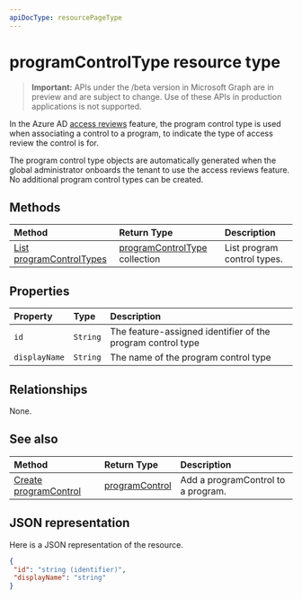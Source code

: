 ```yaml
---
apiDocType: resourcePageType
---
```

# programControlType resource type

> **Important:** APIs under the /beta version in Microsoft Graph are in preview and are subject to change. Use of these APIs in production applications is not supported.

In the Azure AD [access reviews](accessreviews_root.md) feature, the program control type is used when associating a control to a program, to indicate the type of access review the control is for.  

The program control type objects are automatically generated when the global administrator onboards the tenant to use the access reviews feature.  No additional program control types can be created.


## Methods

| Method		   | Return Type	|Description|
|:---------------|:--------|:----------|
|[List programControlTypes](../api/programcontroltype_list.md) | [programControlType](programcontroltype.md) collection| List program control types. |

## Properties
| Property	   | Type	|Description|
|:---------------|:--------|:----------|
| `id`                     |`String`                | The feature-assigned identifier of the program control type                                      |
| `displayName`            |`String`                | The name of the program control type                                                             |


## Relationships

None.


## See also

| Method		   | Return Type	|Description|
|:---------------|:--------|:----------|
|[Create programControl](../api/programcontrol_create.md) |		[programControl](programcontrol.md)	|	Add a programControl to a program.|


## JSON representation

Here is a JSON representation of the resource.

<!-- {
  "blockType": "resource",
  "optionalProperties": [

  ],
  "@odata.type": "microsoft.graph.programControlType"
}-->

```json
{
 "id": "string (identifier)",
 "displayName": "string"
}

```

<!-- {
  "type": "#page.annotation",
  "description": "programControlType resource",
  "keywords": "",
  "section": "documentation",
  "tocPath": ""
}-->

